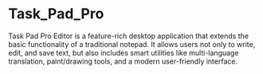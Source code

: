 # Task_Pad_Pro
Task Pad Pro Editor is a feature-rich desktop application that extends the basic functionality of a traditional notepad. It allows users not only to write, edit, and save text, but also includes smart utilities like multi-language translation, paint/drawing tools, and a modern user-friendly interface.
